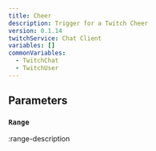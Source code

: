 ```yaml
---
title: Cheer
description: Trigger for a Twitch Cheer
version: 0.1.14
twitchService: Chat Client
variables: []
commonVariables:
  - TwitchChat
  - TwitchUser
---
```


## Parameters
### `Range`
:range-description